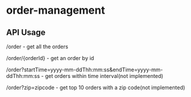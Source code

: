 # order-management

## API Usage

/order - get all the orders

/order/{orderId} - get an order by id

/order?startTime=yyyy-mm-ddThh:mm:ss&endTime=yyyy-mm-ddThh:mm:ss - get orders within time interval(not implemented)

/order?zip=zipcode - get top 10 orders with a zip code(not implemented)

